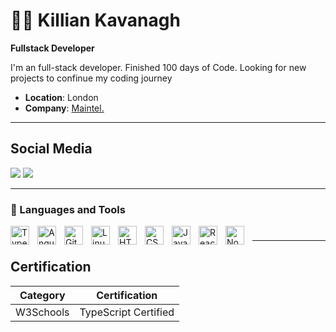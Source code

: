 # 🏄‍♂️ Killian Kavanagh

**Fullstack Developer**

I'm an full-stack developer. Finished 100 days of Code. Looking for new projects to confinue my coding journey

- **Location**: London
- **Company**: [Maintel.](http://maintel.co.uk)
---

## Social Media

 [![](https://img.shields.io/badge/LinkedIn-1DA1F2?logo=linkedin&logoColor=blue&labelColor=white&style=for-the-badge)](https://www.linkedin.com/in/killian-kavanagh/) [![](https://img.shields.io/badge/Twitter-1DA1F2?logo=twitter&logoColor=blue&labelColor=white&style=for-the-badge)](https://twitter.com/DevKEIRE)
 
 
---

### 🧰 Languages and Tools


<img align="left" alt="TypeScript" width="30px" style="padding-right:10px;" src="https://cdn.jsdelivr.net/gh/devicons/devicon/icons/typescript/typescript-plain.svg" />
<img align="left" alt="Angular" width="30px" style="padding-right:10px;" src="https://cdn.jsdelivr.net/gh/devicons/devicon/icons/angularjs/angularjs-plain.svg" />
<img align="left" alt="Git" width="30px" style="padding-right:10px;" src="https://cdn.jsdelivr.net/gh/devicons/devicon/icons/git/git-original.svg" />
<img align="left" alt="Linux" width="30px" style="padding-right:10px;" src="https://cdn.jsdelivr.net/gh/devicons/devicon/icons/linux/linux-original.svg" />
<img align="left" alt="HTML" width="30px" style="padding-right:10px;" src="https://cdn.jsdelivr.net/gh/devicons/devicon/icons/html5/html5-plain.svg" />
<img align="left" alt="CSS" width="30px" style="padding-right:10px;" src="https://cdn.jsdelivr.net/gh/devicons/devicon/icons/css3/css3-plain.svg" />
<img align="left" alt="JavaScript" width="30px" style="padding-right:10px;" src="https://cdn.jsdelivr.net/gh/devicons/devicon/icons/javascript/javascript-plain.svg" />
<img align="left" alt="React" width="30px" style="padding-right:10px;" src="https://cdn.jsdelivr.net/gh/devicons/devicon/icons/react/react-original.svg" />
<img align="left" alt="NodeJS" width="30px" style="padding-right:10px;" src="https://cdn.jsdelivr.net/gh/devicons/devicon/icons/nodejs/nodejs-original.svg" />

#

---

## Certification

| Category | Certification |
| --- | --- |
| W3Schools |  TypeScript Certified |
